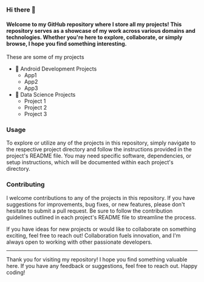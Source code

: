 ### Hi there 👋


#### Welcome to my GitHub repository where I store all my projects! This repository serves as a showcase of my work across various domains and technologies. Whether you're here to explore, collaborate, or simply browse, I hope you find something interesting.

These are some of my projects

- 📱 Android Development Projects
  - App1
  - App2
  - App3
- 🐍 Data Science Projects
  - Project 1
  - Project 2
  - Project 3

### Usage
  To explore or utilize any of the projects in this repository, simply navigate to the respective project directory and follow the instructions provided in the project's README file. You may need specific software, dependencies, or setup instructions, which will be documented within each project's directory.

### Contributing
  I welcome contributions to any of the projects in this repository. If you have suggestions for improvements, bug fixes, or new features, please don't hesitate to submit a pull request. Be sure to follow the contribution guidelines outlined in each project's README file to streamline the process.

If you have ideas for new projects or would like to collaborate on something exciting, feel free to reach out! Collaboration fuels innovation, and I'm always open to working with other passionate developers.

---
Thank you for visiting my repository! I hope you find something valuable here. If you have any feedback or suggestions, feel free to reach out. Happy coding!

